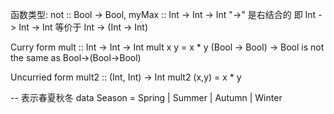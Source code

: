函数类型: not :: Bool -> Bool, myMax :: Int -> Int -> Int
"->" 是右结合的 即 Int -> Int -> Int 等价于 Int -> (Int -> Int)

Curry form
mult :: Int -> Int -> Int
mult x y = x * y
(Bool -> Bool) -> Bool is not the same as Bool->(Bool->Bool)

Uncurried form
mult2 :: (Int, Int) -> Int
mult2 (x,y) = x * y

-- 表示春夏秋冬
data Season = Spring | Summer | Autumn | Winter
